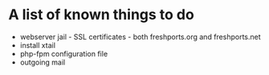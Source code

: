 # A list of known things to do

* webserver jail - SSL certificates - both freshports.org and freshports.net
* install xtail
* php-fpm configuration file
* outgoing mail